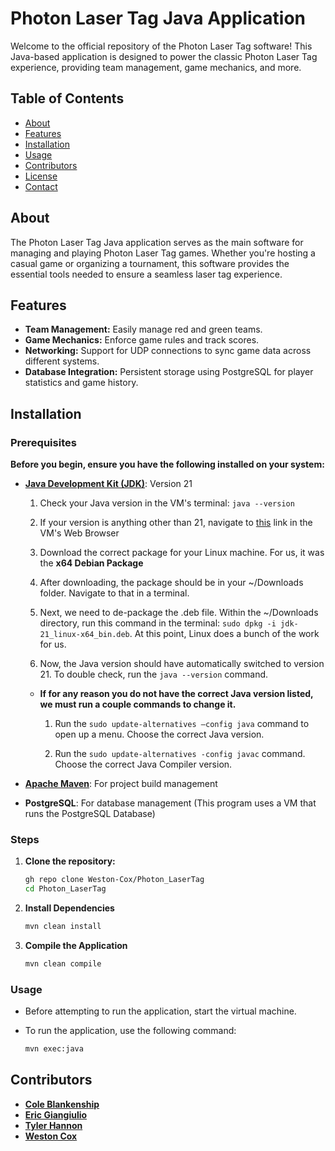 # Photon Laser Tag Java Application

Welcome to the official repository of the Photon Laser Tag software! This Java-based application is designed to power the classic Photon Laser Tag experience, providing team management, game mechanics, and more.

## Table of Contents
- [About](#about)
- [Features](#features)
- [Installation](#installation)
- [Usage](#usage)
- [Contributors](#contributors)
- [License](#license)
- [Contact](#contact)

## About

The Photon Laser Tag Java application serves as the main software for managing and playing Photon Laser Tag games. Whether you're hosting a casual game or organizing a tournament, this software provides the essential tools needed to ensure a seamless laser tag experience.

## Features

- **Team Management:** Easily manage red and green teams.
- **Game Mechanics:** Enforce game rules and track scores.
- **Networking:** Support for UDP connections to sync game data across different systems.
- **Database Integration:** Persistent storage using PostgreSQL for player statistics and game history.

## Installation

### Prerequisites

**Before you begin, ensure you have the following installed on your system:**

- **[Java Development Kit (JDK)](https://www.oracle.com/java/technologies/downloads/#jdk21-windows)**: Version 21

  1. Check your Java version in the VM's terminal:  `java --version`
 
  2. If your version is anything other than 21, navigate to [this](https://www.oracle.com/java/technologies/downloads/#java21) link in the VM's Web Browser
 
  3. Download the correct package for your Linux machine. For us, it was the **x64 Debian Package**
 
  4. After downloading, the package should be in your ~/Downloads folder. Navigate to that in a terminal.
 
  5. Next, we need to de-package the .deb file. Within the ~/Downloads directory, run this command in the terminal: `sudo dpkg -i jdk-21_linux-x64_bin.deb`. At this point, Linux does a bunch of the work for us.
 
  6. Now, the Java version should have automatically switched to version 21. To double check, run the `java --version` command.
 
   - **If for any reason you do not have the correct Java version listed, we must run a couple commands to change it.**

      1. Run the `sudo update-alternatives –config java` command to open up a menu. Choose the correct Java version.

      2. Run the `sudo update-alternatives -config javac`  command. Choose the correct Java Compiler version.
   
- **[Apache Maven](https://maven.apache.org/download.cgi)**: For project build management
&nbsp;  
- **PostgreSQL**: For database management (This program uses a VM that runs the PostgreSQL Database)

### Steps

1. **Clone the repository:**
   ```bash
   gh repo clone Weston-Cox/Photon_LaserTag
   cd Photon_LaserTag

2. **Install Dependencies**
   ```bash
   mvn clean install

3. **Compile the Application**
   ```bash
   mvn clean compile

### Usage

* Before attempting to run the application, start the virtual machine.

* To run the application, use the following command:

  ```bash
  mvn exec:java
  ```
## Contributors
  - **[Cole Blankenship](https://github.com/Cole-Blankenship)**
  - **[Eric Giangiulio](https://github.com/ericgiang)**
  - **[Tyler Hannon](https://github.com/Tyler-Hannon)**
  - **[Weston Cox](https://github.com/Weston-Cox)**
